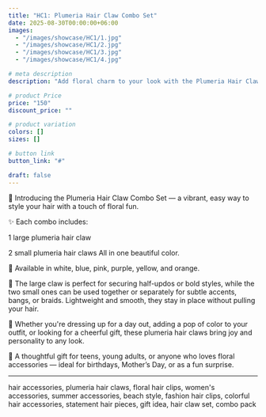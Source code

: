 ```yaml
---
title: "HC1: Plumeria Hair Claw Combo Set"
date: 2025-08-30T00:00:00+06:00
images: 
  - "/images/showcase/HC1/1.jpg"
  - "/images/showcase/HC1/2.jpg"
  - "/images/showcase/HC1/3.jpg"
  - "/images/showcase/HC1/4.jpg"

# meta description
description: "Add floral charm to your look with the Plumeria Hair Claw Combo Set. Each set includes one large and two small plumeria-shaped claws in a single color — perfect for styling hair with a pop of color."

# product Price
price: "150"
discount_price: ""

# product variation
colors: []
sizes: []

# button link
button_link: "#"

draft: false
---
```


🌸 Introducing the Plumeria Hair Claw Combo Set — a vibrant, easy way to style your hair with a touch of floral fun.

✨ Each combo includes:

1 large plumeria hair claw

2 small plumeria hair claws
All in one beautiful color.

🎨 Available in white, blue, pink, purple, yellow, and orange.

📎 The large claw is perfect for securing half-updos or bold styles, while the two small ones can be used together or separately for subtle accents, bangs, or braids. Lightweight and smooth, they stay in place without pulling your hair.

💖 Whether you're dressing up for a day out, adding a pop of color to your outfit, or looking for a cheerful gift, these plumeria hair claws bring joy and personality to any look.

🎁 A thoughtful gift for teens, young adults, or anyone who loves floral accessories — ideal for birthdays, Mother’s Day, or as a fun surprise.

---
hair accessories, plumeria hair claws, floral hair clips, women's accessories, summer accessories, beach style, fashion hair clips, colorful hair accessories, statement hair pieces, gift idea, hair claw set, combo pack